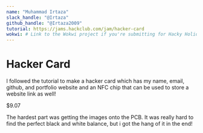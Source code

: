 ```yaml
---
name: "Muhammad Irtaza"
slack_handle: "@Irtaza"
github_handle: "@Irtaza2009"
tutorial: https://jams.hackclub.com/jam/hacker-card
wokwi: # Link to the Wokwi project if you're submitting for Hacky Holidays
---
```


# Hacker Card

I followed the tutorial to make a hacker card which has my name, email, github, and portfolio website and an NFC chip that can be used to store a website link as well!

<!-- Cost -->
$9.07
<!-- What challenges did you face? -->
The hardest part was getting the images onto the PCB. It was really hard to find the perfect black and white balance, but i got the hang of it in the end!
